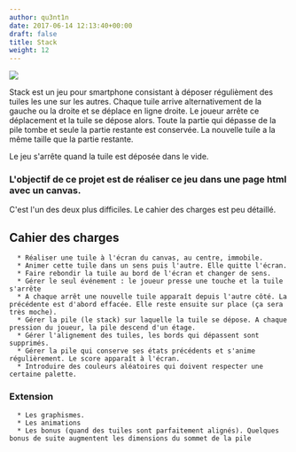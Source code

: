 ```yaml
---
author: qu3nt1n
date: 2017-06-14 12:13:40+00:00
draft: false
title: Stack
weight: 12
---
```


![](https://lh3.googleusercontent.com/EbKHPs7mrWU9wqLihX9zqPEk0OsZgBxwF0bC0A-I7nBlDxiAa07i0C2YcVDM1cP8gGw=h900-rw)




Stack est un jeu pour smartphone consistant à déposer régulièment des tuiles les une sur les autres. Chaque tuile arrive alternativement de la gauche ou la droite et se déplace en ligne droite. Le joueur arrête ce déplacement et la tuile se dépose alors.
Toute la partie qui dépasse de la pile tombe et seule la partie restante est conservée.
La nouvelle tuile a la même taille que la partie restante.

Le jeu s'arrête quand la tuile est déposée dans le vide.


### L'objectif de ce projet est de réaliser ce jeu dans une page html avec un canvas.


C'est l'un des deux plus difficiles. Le cahier des charges est peu détaillé.


## Cahier des charges





 	  * Réaliser une tuile à l'écran du canvas, au centre, immobile.
 	  * Animer cette tuile dans un sens puis l'autre. Elle quitte l'écran.
 	  * Faire rebondir la tuile au bord de l'écran et changer de sens.
 	  * Gérer le seul événement : le joueur presse une touche et la tuile s'arrête
 	  * A chaque arrêt une nouvelle tuile apparaît depuis l'autre côté. La précédente est d'abord effacée. Elle reste ensuite sur place (ça sera très moche).
 	  * Gérer la pile (le stack) sur laquelle la tuile se dépose. A chaque pression du joueur, la pile descend d'un étage.
 	  * Gérer l'alignement des tuiles, les bords qui dépassent sont supprimés.
 	  * Gérer la pile qui conserve ses états précédents et s'anime régulièrement. Le score apparaît à l'écran.
 	  * Introduire des couleurs aléatoires qui doivent respecter une certaine palette.



### Extension





 	  * Les graphismes.
 	  * Les animations
 	  * Les bonus (quand des tuiles sont parfaitement alignés). Quelques bonus de suite augmentent les dimensions du sommet de la pile
